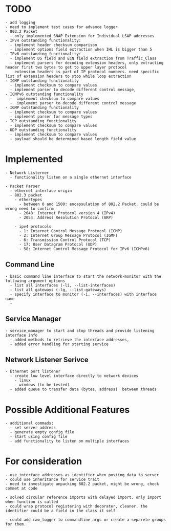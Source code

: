 
# TODO

    - add logging
    - need to implement test cases for advance logger
    - 802.2 Packet
      - only implemented SNAP Extension for Individual LSAP addresses
    - IPv4 outstanding functionality:
      - implement header checksum comparison
      - implement options field extraction when IHL is bigger than 5
    - IPv6 outstanding functionality:
      - implement DS field and ECN field extraction from Traffic_Class
      - implement parsers for decoding extension headers, only extracting header first two bytes to get to upper layer protocol
        extension headers is part of IP protocol numbers. need specific list of extension headers to stop while loop extraction
    - ICMP outstanding functionality
      - implement checksum to compare values
      - implement parser to decode different control message,
    - ICMPv6 outstanding functionality
      -  implement checksum to compare values
      -  implement parser to decode different control message
    - IGMP outstanding functionality
      - implement checksum to compare values
      - implement parser for message types
    - TCP outstanding functionality
      - implement checksum to compare values
    - UDP outstanding functionality 
      - implement checksum to compare values
      - payload should be determined based length field value
      
# Implemented

    - Network Listerner
      - functionality listen on a single ethernet interface
    
    - Packet Parser
      - ethernet interface origin
      - 802.3 packet
        - ethertypes
          - between 0 and 1500: encapsulation of 802.2 Packet. could be wrong need to confirm
          - 2048: Internet Protocol version 4 (IPv4)
          - 2054: Address Resolution Protocol (ARP)
        
        - ipv4 protocols
          - 1: Internet Control Message Protocol (ICMP)
          - 2: Internet Group Message Protocol (IGMP)
          - 6: Transmission Control Protocol (TCP)
          - 17: User Datagram Protocol (UDP)
          - 58: Internet Control Message Protocol for IPv6 (ICMPv6)

## Command Line
    - basic command line interface to start the network-monitor with the following argument options
      - list all interfaces (-li, --list-interfaces)
      - list all gateways (-lg, --list-gateways)
      - specify interface to monitor (-i, --interfaces) with interface name
      - 
## Service Manager
    - service_manager to start and stop threads and provide listening interface info
      - added methods to retrieve the interface addresses,
      - added error handling for starting service
      
## Network Listener Serivce
    - Ethernet port listener
      - create low level interface directly to network devices
        - linux
        - windows (to be tested)
      - added queue to transfer data (bytes, address)  between threads

# Possible Additional Features
    - additional commads:
      - set server address
      - generate empty config file
      - start using config file
      - add functionality to listen on multiple interfaces

# For consideration 
    - use interface addresses as identifier when posting data to server
    - could use inheritance for service trait
    - need to investigate unpacking 802.2 packet, might be wrong, check commet at code

    - solved circular reference imports with delayed import. only import when function is called
    - could wrap protocol registering with decorater, cleaner. the identifier could be a field in the class it self

    - could add raw_logger to commandline args or create a separete groups for them.
